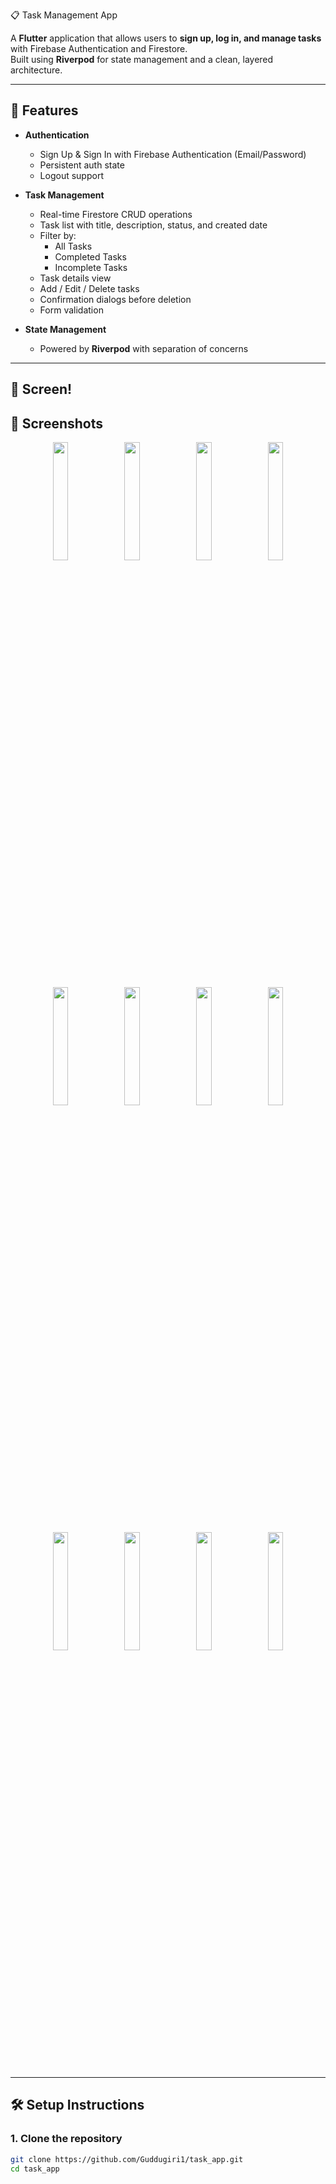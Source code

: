 📋 Task Management App

A **Flutter** application that allows users to **sign up, log in, and manage tasks** with Firebase Authentication and Firestore.  
Built using **Riverpod** for state management and a clean, layered architecture.

---

## 🚀 Features

- **Authentication**
  - Sign Up & Sign In with Firebase Authentication (Email/Password)
  - Persistent auth state
  - Logout support

- **Task Management**
  - Real-time Firestore CRUD operations
  - Task list with title, description, status, and created date
  - Filter by:
    - All Tasks
    - Completed Tasks
    - Incomplete Tasks
  - Task details view
  - Add / Edit / Delete tasks
  - Confirmation dialogs before deletion
  - Form validation

- **State Management**
  - Powered by **Riverpod** with separation of concerns

---

## 📸 Screen!

## 📸 Screenshots

<p align="center">
  <img src="https://github.com/user-attachments/assets/e71e0050-fe7e-4058-9b27-e79f19c0f3a5" width="22%" />
  <img src="https://github.com/user-attachments/assets/1a1d93e1-e854-4f8e-8bb8-3d036d9f32ef" width="22%" />
  <img src="https://github.com/user-attachments/assets/239bef94-8933-47c1-a867-e61e73b6131a" width="22%" />
  <img src="https://github.com/user-attachments/assets/f88edb00-393e-42d5-939a-f0539ff631e7" width="22%" />
</p>

<p align="center">
  <img src="https://github.com/user-attachments/assets/9846c565-c4b8-4dd5-8943-6a9ec27d3e3e" width="22%" />
  <img src="https://github.com/user-attachments/assets/f544214b-4d1c-42b3-bd8c-91bebfa6981a" width="22%" />
  <img src="https://github.com/user-attachments/assets/790ea8e2-30dd-4369-aa11-c850735ddcd2" width="22%" />
  <img src="https://github.com/user-attachments/assets/9870d76a-c2ff-4638-babb-fbf032130080" width="22%" />
</p>

<p align="center">
  <img src="https://github.com/user-attachments/assets/4e91ebbb-6988-4c4f-8d1d-4404aca3c1f5" width="22%" />
  <img src="https://github.com/user-attachments/assets/466ce83f-a647-40be-ad59-08c9043cb620" width="22%" />
  <img src="https://github.com/user-attachments/assets/7947df88-787d-464b-a4c9-8274bb065eb2" width="22%" />
  <img src="https://github.com/user-attachments/assets/f29a0741-5c8d-4edb-978a-2ab34beacae1" width="22%" />
</p>


---

## 🛠️ Setup Instructions

### 1. Clone the repository
```bash
git clone https://github.com/Guddugiri1/task_app.git
cd task_app
